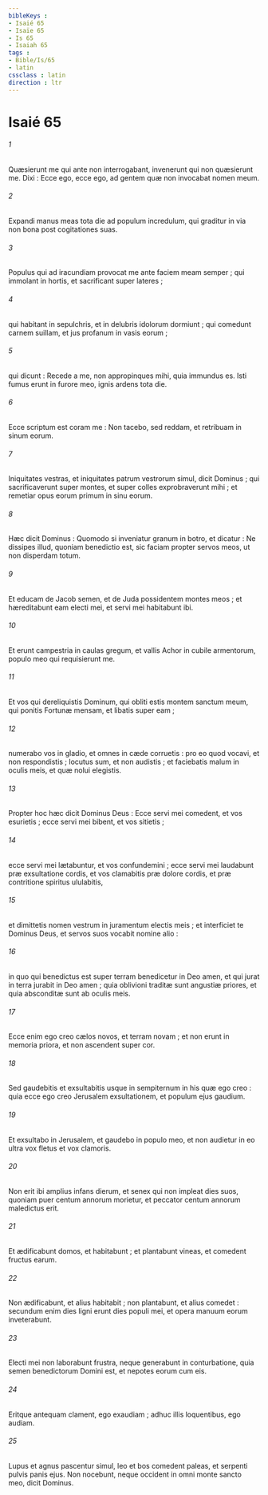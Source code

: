 ```yaml
---
bibleKeys : 
- Isaié 65
- Isaïe 65
- Is 65
- Isaiah 65
tags : 
- Bible/Is/65
- latin
cssclass : latin
direction : ltr
---
```


# Isaié 65

###### 1
Quæsierunt me qui ante non interrogabant, invenerunt qui non quæsierunt me. Dixi : Ecce ego, ecce ego, ad gentem quæ non invocabat nomen meum.
###### 2
Expandi manus meas tota die ad populum incredulum, qui graditur in via non bona post cogitationes suas.
###### 3
Populus qui ad iracundiam provocat me ante faciem meam semper ; qui immolant in hortis, et sacrificant super lateres ;
###### 4
qui habitant in sepulchris, et in delubris idolorum dormiunt ; qui comedunt carnem suillam, et jus profanum in vasis eorum ;
###### 5
qui dicunt : Recede a me, non appropinques mihi, quia immundus es. Isti fumus erunt in furore meo, ignis ardens tota die.
###### 6
Ecce scriptum est coram me : Non tacebo, sed reddam, et retribuam in sinum eorum.
###### 7
Iniquitates vestras, et iniquitates patrum vestrorum simul, dicit Dominus ; qui sacrificaverunt super montes, et super colles exprobraverunt mihi ; et remetiar opus eorum primum in sinu eorum.
###### 8
Hæc dicit Dominus : Quomodo si inveniatur granum in botro, et dicatur : Ne dissipes illud, quoniam benedictio est, sic faciam propter servos meos, ut non disperdam totum.
###### 9
Et educam de Jacob semen, et de Juda possidentem montes meos ; et hæreditabunt eam electi mei, et servi mei habitabunt ibi.
###### 10
Et erunt campestria in caulas gregum, et vallis Achor in cubile armentorum, populo meo qui requisierunt me.
###### 11
Et vos qui dereliquistis Dominum, qui obliti estis montem sanctum meum, qui ponitis Fortunæ mensam, et libatis super eam ;
###### 12
numerabo vos in gladio, et omnes in cæde corruetis : pro eo quod vocavi, et non respondistis ; locutus sum, et non audistis ; et faciebatis malum in oculis meis, et quæ nolui elegistis.
###### 13
Propter hoc hæc dicit Dominus Deus : Ecce servi mei comedent, et vos esurietis ; ecce servi mei bibent, et vos sitietis ;
###### 14
ecce servi mei lætabuntur, et vos confundemini ; ecce servi mei laudabunt præ exsultatione cordis, et vos clamabitis præ dolore cordis, et præ contritione spiritus ululabitis,
###### 15
et dimittetis nomen vestrum in juramentum electis meis ; et interficiet te Dominus Deus, et servos suos vocabit nomine alio :
###### 16
in quo qui benedictus est super terram benedicetur in Deo amen, et qui jurat in terra jurabit in Deo amen ; quia oblivioni traditæ sunt angustiæ priores, et quia absconditæ sunt ab oculis meis.
###### 17
Ecce enim ego creo cælos novos, et terram novam ; et non erunt in memoria priora, et non ascendent super cor.
###### 18
Sed gaudebitis et exsultabitis usque in sempiternum in his quæ ego creo : quia ecce ego creo Jerusalem exsultationem, et populum ejus gaudium.
###### 19
Et exsultabo in Jerusalem, et gaudebo in populo meo, et non audietur in eo ultra vox fletus et vox clamoris.
###### 20
Non erit ibi amplius infans dierum, et senex qui non impleat dies suos, quoniam puer centum annorum morietur, et peccator centum annorum maledictus erit.
###### 21
Et ædificabunt domos, et habitabunt ; et plantabunt vineas, et comedent fructus earum.
###### 22
Non ædificabunt, et alius habitabit ; non plantabunt, et alius comedet : secundum enim dies ligni erunt dies populi mei, et opera manuum eorum inveterabunt.
###### 23
Electi mei non laborabunt frustra, neque generabunt in conturbatione, quia semen benedictorum Domini est, et nepotes eorum cum eis.
###### 24
Eritque antequam clament, ego exaudiam ; adhuc illis loquentibus, ego audiam.
###### 25
Lupus et agnus pascentur simul, leo et bos comedent paleas, et serpenti pulvis panis ejus. Non nocebunt, neque occident in omni monte sancto meo, dicit Dominus.
